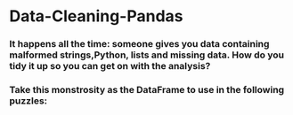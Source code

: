 # Data-Cleaning-Pandas
### It happens all the time: someone gives you data containing malformed strings,Python, lists and missing data. How do you tidy it up so you can get on with the analysis?
### Take this monstrosity as the DataFrame to use in the following puzzles:
